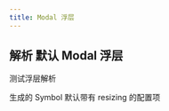 ```yaml
---
title: Modal 浮层
---
```


## 解析 默认 Modal 浮层

测试浮层解析

生成的 Symbol 默认带有 resizing 的配置项

<code src="./demos/DefaultModal.tsx" />
